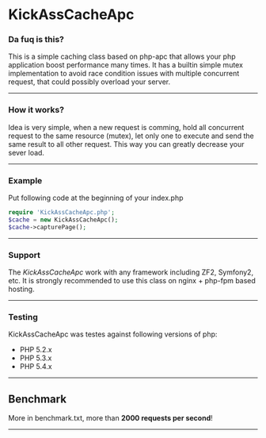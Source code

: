 # KickAssCacheApc

### Da fuq is this?
This is a simple caching class based on php-apc that allows your php application boost performance many times. 
It has a builtin simple mutex implementation to avoid race condition issues with multiple concurrent request, that could possibly overload your server.
***

### How it works?
Idea is very simple, when a new request is comming, hold all concurrent request to the same resource (mutex), let only one to execute and send the same result to all other request.
This way you can greatly decrease your sever load.
***

### Example
Put following code at the beginning of your index.php
~~~ php
require 'KickAssCacheApc.php';
$cache = new KickAssCacheApc();
$cache->capturePage();
~~~
***

### Support
The *KickAssCacheApc* work with any framework including ZF2, Symfony2, etc.
It is strongly recommended to use this class on nginx + php-fpm based hosting.
***

### Testing
KickAssCacheApc was testes against following versions of php:
- PHP 5.2.x
- PHP 5.3.x
- PHP 5.4.x
***

## Benchmark
More in benchmark.txt, more than **2000 requests per second**!
***
